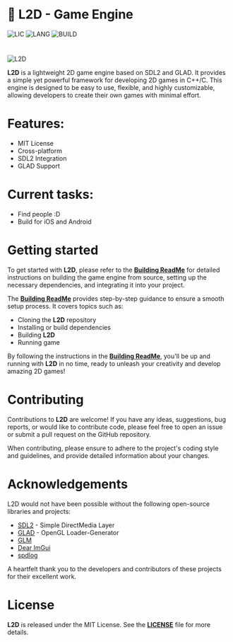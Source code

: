 # **💽 L2D - Game Engine** 
![LIC](https://img.shields.io/github/license/lakomoor/l2d) ![LANG](https://img.shields.io/badge/language-C%2B%2B-brightgreen ) ![BUILD](https://img.shields.io/github/actions/workflow/status/lakomoor/l2d/buildtest.yml)
#

![L2D](docs/img.png)

**L2D** is a lightweight 2D game engine based on SDL2 and GLAD. It provides a simple yet powerful framework for developing 2D games in C++/C. This engine is designed to be easy to use, flexible, and highly customizable, allowing developers to create their own games with minimal effort.



# Features:

- MIT License
- Cross-platform
- SDL2 Integration
- GLAD Support

# Current tasks:

- Find people :D
- Build for iOS and Android

# **Getting started**

To get started with **L2D**, please refer to the [**Building ReadMe**](docs/README.md) for detailed instructions on building the game engine from source, setting up the necessary dependencies, and integrating it into your project.

The [**Building ReadMe**](docs/README.md) provides step-by-step guidance to ensure a smooth setup process. It covers topics such as:

* Cloning the **L2D** repository
* Installing or build dependencies
* Building **L2D**
* Running game

By following the instructions in the [**Building ReadMe**](docs/README.md), you'll be up and running with **L2D** in no time, ready to unleash your creativity and develop amazing 2D games!

# **Contributing**

Contributions to **L2D** are welcome! If you have any ideas, suggestions, bug reports, or would like to contribute code, please feel free to open an issue or submit a pull request on the GitHub repository.

When contributing, please ensure to adhere to the project's coding style and guidelines, and provide detailed information about your changes.

# **Acknowledgements**

L2D would not have been possible without the following open-source libraries and projects:

* [SDL2](https://libsdl.org/) - Simple DirectMedia Layer
* [GLAD](https://glad.dav1d.de/) - OpenGL Loader-Generator
* [GLM](https://github.com/g-truc/glm)
* [Dear ImGui](https://github.com/ocornut/imgui)
* [spdlog](https://github.com/gabime/spdlog)

A heartfelt thank you to the developers and contributors of these projects for their excellent work.

# License

**L2D** is released under the MIT License. See the [**LICENSE**](https://github.com/LakoMoor/L2D/blob/master/LICENSE) file for more details. 



